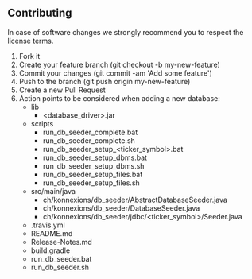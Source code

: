 ## Contributing 

In case of software changes we strongly recommend you to respect the license terms.

1. Fork it
1. Create your feature branch (git checkout -b my-new-feature)
1. Commit your changes (git commit -am 'Add some feature')
1. Push to the branch (git push origin my-new-feature)
1. Create a new Pull Request
1. Action points to be considered when adding a new database:
   - lib
     - <database_driver>.jar
   - scripts
     - run_db_seeder_complete.bat
     - run_db_seeder_complete.sh
     - run_db_seeder_setup_<ticker_symbol>.bat
     - run_db_seeder_setup_dbms.bat
     - run_db_seeder_setup_dbms.sh
     - run_db_seeder_setup_files.bat
     - run_db_seeder_setup_files.sh
   - src/main/java
     - ch/konnexions/db_seeder/AbstractDatabaseSeeder.java
     - ch/konnexions/db_seeder/DatabaseSeeder.java
     - ch/konnexions/db_seeder/jdbc/<ticker_symbol>/<Database>Seeder.java
   - .travis.yml
   - README.md
   - Release-Notes.md
   - build.gradle
   - run_db_seeder.bat
   - run_db_seeder.sh
